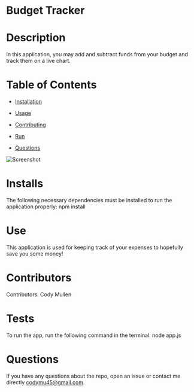 # Budget Tracker
  
  # Description
  
  In this application, you may add and subtract funds from your budget and track them on a live chart.
  
  # Table of Contents 
  
  * [Installation](#Installs)
  
  * [Usage](#Use)
  
  * [Contributing](#Contributors)
  
  * [Run](#Run)
  
  * [Questions](#questions)

  ![Screenshot](/images/chart.jpg "Screenshot")
  
  # Installs
  
  The following necessary dependencies must be installed to run the application properly: npm install
  
  # Use
  
  ​This application is used for keeping track of your expenses to hopefully save you some money!
  
  # Contributors
  
  ​Contributors: Cody Mullen
  
  # Tests
  
  To run the app, run the following command in the terminal: node app.js
  
  # Questions
  
  If you have any questions about the repo, open an issue or contact me directly codymu45@gmail.com.